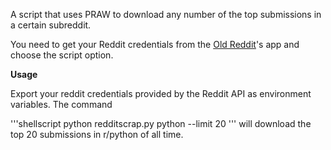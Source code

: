 A script that uses PRAW to download any number of the top submissions in a certain subreddit.

You need to get your Reddit credentials from the [Old Reddit](https://old.reddit.com)'s app and choose the script option.

**Usage**

Export your reddit credentials provided by the Reddit API as environment variables.
The command 

'''shellscript
python redditscrap.py python --limit 20
'''
will download the top 20 submissions in r/python of all time.
